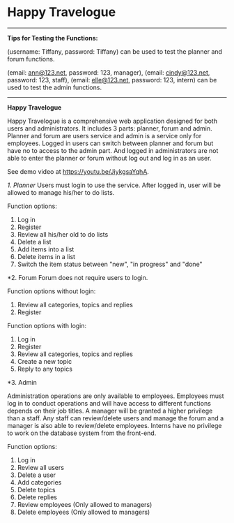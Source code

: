 # Happy Travelogue

-----------------------------------------------------------------------------

**Tips for Testing the Functions:**

(username: Tiffany, password: Tiffany) 
can be used to test the planner and forum functions.

(email: ann@123.net, password: 123, manager), 
(email: cindy@123.net, password: 123, staff), 
(email: elle@123.net, password: 123, intern) 
can be used to test the admin functions.

-----------------------------------------------------------------------------

**Happy Travelogue**


Happy Travelogue is a comprehensive web application designed for both users and administrators.
It includes 3 parts: planner, forum and admin. Planner and forum are users service and admin is a service only for employees. Logged in users can switch between planner and forum but have no to access to the admin part. And logged in administrators are not able to enter the planner or forum without log out and log in as an user. 

See demo video at https://youtu.be/JiykgsaYqhA.

*1. Planner*
Users must login to use the service. After logged in, user will be allowed to manage his/her to do lists. 

Function options:
1)	Log in
2)	Register
3)	Review all his/her old to do lists
4)	Delete a list 
5)	Add items into a list
6)	Delete items in a list
7)	Switch the item status between "new", "in progress" and "done" 


*2. Forum
Forum does not require users to login. 

Function options without login:
1)	Review all categories, topics and replies
2)	Register

Function options with login:
1)	Log in
2)	Register
3)	Review all categories, topics and replies
4)	Create a new topic
5)	Reply to any topics


*3. Admin

Administration operations are only available to employees. Employees must log in to conduct operations and will have access to different functions depends on their job titles. A manager will be granted a higher privilege than a staff. Any staff can review/delete users and manage the forum and a manager is also able to review/delete employees. Interns have no privilege to work on the database system from the front-end.

Function options:
1)	Log in
2)	Review all users
3)	Delete a user
4)	Add categories
5)	Delete topics
6)	Delete replies
7)	Review employees (Only allowed to managers) 
8)	Delete employees (Only allowed to managers)


